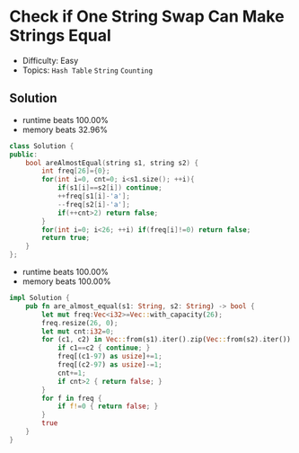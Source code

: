 # Check if One String Swap Can Make Strings Equal
- Difficulty: Easy
- Topics: `Hash Table` `String` `Counting`

## Solution
- runtime beats 100.00%
- memory beats 32.96%
``` cpp
class Solution {
public:
    bool areAlmostEqual(string s1, string s2) {
        int freq[26]={0};
        for(int i=0, cnt=0; i<s1.size(); ++i){
            if(s1[i]==s2[i]) continue;
            ++freq[s1[i]-'a'];
            --freq[s2[i]-'a'];
            if(++cnt>2) return false;
        }
        for(int i=0; i<26; ++i) if(freq[i]!=0) return false;
        return true;
    }
};
```
- runtime beats 100.00%
- memory beats 100.00%
```rust
impl Solution {
    pub fn are_almost_equal(s1: String, s2: String) -> bool {
        let mut freq:Vec<i32>=Vec::with_capacity(26);
        freq.resize(26, 0);
        let mut cnt:i32=0;
        for (c1, c2) in Vec::from(s1).iter().zip(Vec::from(s2).iter()) {
            if c1==c2 { continue; }
            freq[(c1-97) as usize]+=1;
            freq[(c2-97) as usize]-=1;
            cnt+=1;
            if cnt>2 { return false; }
        }
        for f in freq {
            if f!=0 { return false; }
        }
        true
    }
}
```

<!-- ## Improving
### source code
- runtime beats 
- memory beats 
``` cpp
```
- runtime beats 
- memory beats 
```rust
``` -->